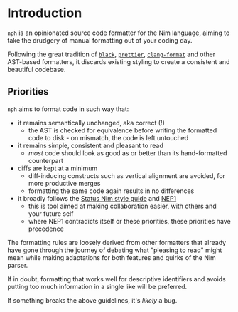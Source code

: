 # Introduction

`nph` is an opinionated source code formatter for the Nim language, aiming to
take the drudgery of manual formatting out of your coding day.

Following the great tradition of [`black`](https://github.com/psf/black/),
[`prettier`](https://prettier.io/),
[`clang-format`](https://clang.llvm.org/docs/ClangFormat.html) and other
AST-based formatters, it discards existing styling to create a consistent and
beautiful codebase.

## Priorities

`nph` aims to format code in such way that:

- it remains semantically unchanged, aka correct (!)
  - the AST is checked for equivalence before writing the formatted code to disk
    \- on mismatch, the code is left untouched
- it remains simple, consistent and pleasant to read
  - _most_ code should look as good as or better than its hand-formatted
    counterpart
- diffs are kept at a minimum
  - diff-inducing constructs such as vertical alignment are avoided, for more
    productive merges
  - formatting the same code again results in no differences
- it broadly follows the
  [Status Nim style guide](https://status-im.github.io/nim-style-guide/) and
  [NEP1](https://nim-lang.org/docs/nep1.html)
  - this is tool aimed at making collaboration easier, with others and your
    future self
  - where NEP1 contradicts itself or these priorities, these priorities have
    precedence

The formatting rules are loosely derived from other formatters that already have
gone through the journey of debating what "pleasing to read" might mean while
making adaptations for both features and quirks of the Nim parser.

If in doubt, formatting that works well for descriptive identifiers and avoids
putting too much information in a single like will be preferred.

If something breaks the above guidelines, it's _likely_ a bug.
